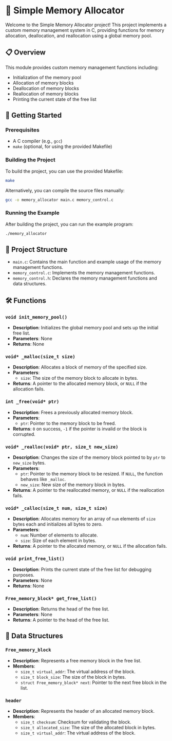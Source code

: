 # 🧠 Simple Memory Allocator

Welcome to the Simple Memory Allocator project! This project implements a custom memory management system in C, providing functions for memory allocation, deallocation, and reallocation using a global memory pool. 

## 📋 Overview

This module provides custom memory management functions including:
- Initialization of the memory pool
- Allocation of memory blocks
- Deallocation of memory blocks
- Reallocation of memory blocks
- Printing the current state of the free list

## 🚀 Getting Started

### Prerequisites

- A C compiler (e.g., `gcc`)
- `make` (optional, for using the provided Makefile)

### Building the Project

To build the project, you can use the provided Makefile:

```sh
make
```

Alternatively, you can compile the source files manually:

```sh
gcc -o memory_allocator main.c memory_control.c
```

### Running the Example

After building the project, you can run the example program:

```sh
./memory_allocator
```

## 📂 Project Structure

- `main.c`: Contains the main function and example usage of the memory management functions.
- `memory_control.c`: Implements the memory management functions.
- `memory_control.h`: Declares the memory management functions and data structures.

## 🛠️ Functions

### `void init_memory_pool()`
- **Description**: Initializes the global memory pool and sets up the initial free list.
- **Parameters**: None
- **Returns**: None

### `void* _malloc(size_t size)`
- **Description**: Allocates a block of memory of the specified size.
- **Parameters**:
  - `size`: The size of the memory block to allocate in bytes.
- **Returns**: A pointer to the allocated memory block, or `NULL` if the allocation fails.

### `int _free(void* ptr)`
- **Description**: Frees a previously allocated memory block.
- **Parameters**:
  - `ptr`: Pointer to the memory block to be freed.
- **Returns**: `0` on success, `-1` if the pointer is invalid or the block is corrupted.

### `void* _realloc(void* ptr, size_t new_size)`
- **Description**: Changes the size of the memory block pointed to by `ptr` to `new_size` bytes.
- **Parameters**:
  - `ptr`: Pointer to the memory block to be resized. If `NULL`, the function behaves like `_malloc`.
  - `new_size`: New size of the memory block in bytes.
- **Returns**: A pointer to the reallocated memory, or `NULL` if the reallocation fails.

### `void* _calloc(size_t num, size_t size)`
- **Description**: Allocates memory for an array of `num` elements of `size` bytes each and initializes all bytes to zero.
- **Parameters**:
  - `num`: Number of elements to allocate.
  - `size`: Size of each element in bytes.
- **Returns**: A pointer to the allocated memory, or `NULL` if the allocation fails.

### `void print_free_list()`
- **Description**: Prints the current state of the free list for debugging purposes.
- **Parameters**: None
- **Returns**: None

### `Free_memory_block* get_free_list()`
- **Description**: Returns the head of the free list.
- **Parameters**: None
- **Returns**: A pointer to the head of the free list.

## 📜 Data Structures

### `Free_memory_block`
- **Description**: Represents a free memory block in the free list.
- **Members**:
  - `size_t virtual_addr`: The virtual address of the block.
  - `size_t block_size`: The size of the block in bytes.
  - `struct Free_memory_block* next`: Pointer to the next free block in the list.

### `header`
- **Description**: Represents the header of an allocated memory block.
- **Members**:
  - `size_t checksum`: Checksum for validating the block.
  - `size_t allocated_size`: The size of the allocated block in bytes.
  - `size_t virtual_addr`: The virtual address of the block.
